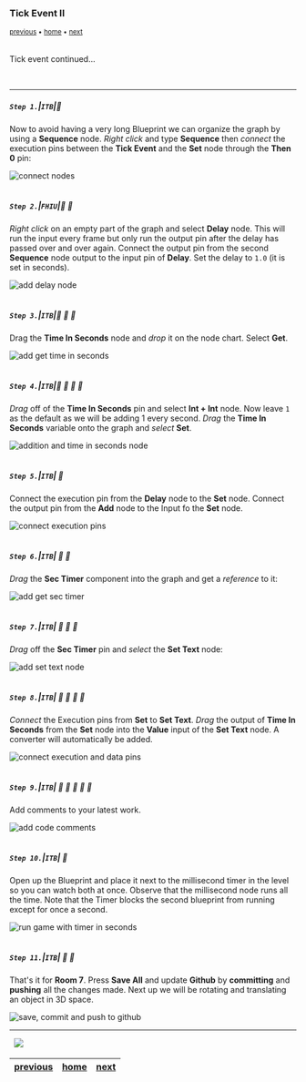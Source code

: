 <img src="https://via.placeholder.com/1000x4/45D7CA/45D7CA" alt="drawing" height="4px"/>

### Tick Event II

<sub>[previous](../tick-event/README.md#user-content-tick-event) • [home](../README.md#user-content-ue4-blueprints) • [next](../rotation/README.md#user-content-rotation)</sub>

<img src="https://via.placeholder.com/1000x4/45D7CA/45D7CA" alt="drawing" height="4px"/>

Tick event continued...

<br>

---


##### `Step 1.`\|`ITB`|:small_blue_diamond:

Now to avoid having a very long Blueprint we can organize the graph by using a **Sequence** node. *Right click* and type **Sequence** then *connect* the execution pins between the **Tick Event** and the **Set** node through the **Then 0** pin:

![connect nodes](images/SequenceNodeRm7.jpg)

<img src="https://via.placeholder.com/500x2/45D7CA/45D7CA" alt="drawing" height="2px" alt = ""/>

##### `Step 2.`\|`FHIU`|:small_blue_diamond: :small_blue_diamond: 

*Right click* on an empty part of the graph and select **Delay** node. This will run the input every frame but only run the output pin after the delay has passed over and over again. Connect the output pin from the second **Sequence** node output to the input pin of **Delay**. Set the delay to `1.0` (it is set in seconds).

![add delay node](images/AddDelayNode.jpg)

<img src="https://via.placeholder.com/500x2/45D7CA/45D7CA" alt="drawing" height="2px" alt = ""/>

##### `Step 3.`\|`ITB`|:small_blue_diamond: :small_blue_diamond: :small_blue_diamond:

Drag the **Time In Seconds** node and *drop* it on the node chart. Select **Get**.

![add get time in seconds](images/AddToIntRm7.jpg)

<img src="https://via.placeholder.com/500x2/45D7CA/45D7CA" alt="drawing" height="2px" alt = ""/>

##### `Step 4.`\|`ITB`|:small_blue_diamond: :small_blue_diamond: :small_blue_diamond: :small_blue_diamond:

*Drag* off of the **Time In Seconds** pin and select **Int + Int** node. Now leave `1` as the default as we will be adding 1 every second. *Drag* the **Time In Seconds** variable onto the graph and *select* **Set**.

![addition and time in seconds node](images/AddAndSet.jpg)

<img src="https://via.placeholder.com/500x2/45D7CA/45D7CA" alt="drawing" height="2px" alt = ""/>

##### `Step 5.`\|`ITB`| :small_orange_diamond:

Connect the execution pin from the **Delay** node to the **Set** node. Connect the output pin from the **Add** node to the Input fo the **Set** node.

![connect execution pins](images/ConnectIntPinsRm7.jpg)

<img src="https://via.placeholder.com/500x2/45D7CA/45D7CA" alt="drawing" height="2px" alt = ""/>

##### `Step 6.`\|`ITB`| :small_orange_diamond: :small_blue_diamond:

*Drag* the **Sec Timer** component into the graph and get a *reference* to it:

![add get sec timer](images/RefSecTimerRm7.jpg)

<img src="https://via.placeholder.com/500x2/45D7CA/45D7CA" alt="drawing" height="2px" alt = ""/>

##### `Step 7.`\|`ITB`| :small_orange_diamond: :small_blue_diamond: :small_blue_diamond:

*Drag* off the **Sec Timer** pin and *select* the **Set Text** node:

![add set text node](images/SecTimerSetTextRm7.jpg)

<img src="https://via.placeholder.com/500x2/45D7CA/45D7CA" alt="drawing" height="2px" alt = ""/>

##### `Step 8.`\|`ITB`| :small_orange_diamond: :small_blue_diamond: :small_blue_diamond: :small_blue_diamond:

*Connect* the Execution pins from **Set** to **Set Text**. *Drag* the output of **Time In Seconds** from the **Set** node into the **Value** input of the **Set Text** node. A converter will automatically be added.

![connect execution and data pins](images/ConnectFinalPinsRm7.jpg)

<img src="https://via.placeholder.com/500x2/45D7CA/45D7CA" alt="drawing" height="2px" alt = ""/>

##### `Step 9.`\|`ITB`| :small_orange_diamond: :small_blue_diamond: :small_blue_diamond: :small_blue_diamond: :small_blue_diamond:

Add comments to your latest work.

![add code comments](images/FinalCommentsRm7.jpg)

<img src="https://via.placeholder.com/500x2/45D7CA/45D7CA" alt="drawing" height="2px" alt = ""/>

##### `Step 10.`\|`ITB`| :large_blue_diamond:

Open up the Blueprint and place it next to the millisecond timer in the level so you can watch both at once. Observe that the millisecond node runs all the time. Note that the Timer blocks the second blueprint from running except for once a second.

![run game with timer in seconds](images/SecondTimer.gif)

<img src="https://via.placeholder.com/500x2/45D7CA/45D7CA" alt="drawing" height="2px" alt = ""/>

##### `Step 11.`\|`ITB`| :large_blue_diamond: :small_blue_diamond: 

That's it for **Room 7**. Press **Save All** and update **Github** by **committing** and **pushing** all the changes made. Next up we will be rotating and translating an object in 3D space.

![save, commit and push to github](images/Room7Github.jpg)

___


<img src="https://via.placeholder.com/1000x4/dba81a/dba81a" alt="drawing" height="4px" alt = ""/>

<img src="https://via.placeholder.com/1000x100/45D7CA/000000/?text=Next Up - Rotation">

<img src="https://via.placeholder.com/1000x4/dba81a/dba81a" alt="drawing" height="4px" alt = ""/>

| [previous](../tick-event/README.md#user-content-tick-event)| [home](../README.md#user-content-ue4-blueprints) | [next](../rotation/README.md#user-content-rotation)|
|---|---|---|

